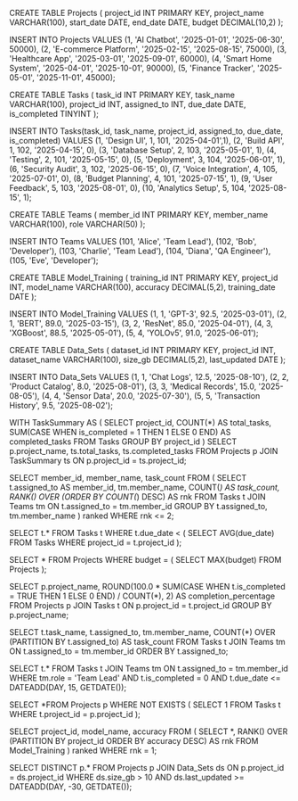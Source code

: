
CREATE TABLE Projects (
    project_id INT PRIMARY KEY,
    project_name VARCHAR(100),
    start_date DATE,
    end_date DATE,
    budget DECIMAL(10,2)
);

INSERT INTO Projects VALUES
(1, 'AI Chatbot', '2025-01-01', '2025-06-30', 50000),
(2, 'E-commerce Platform', '2025-02-15', '2025-08-15', 75000),
(3, 'Healthcare App', '2025-03-01', '2025-09-01', 60000),
(4, 'Smart Home System', '2025-04-01', '2025-10-01', 90000),
(5, 'Finance Tracker', '2025-05-01', '2025-11-01', 45000);

CREATE TABLE Tasks (
    task_id INT PRIMARY KEY,
    task_name VARCHAR(100),
    project_id INT,
    assigned_to INT,
    due_date DATE,
    is_completed TINYINT 
);

INSERT INTO Tasks(task_id, task_name, project_id, assigned_to, due_date, is_completed) VALUES
(1, 'Design UI', 1, 101, '2025-04-01',1),
(2, 'Build API', 1, 102, '2025-04-15', 0),
(3, 'Database Setup', 2, 103, '2025-05-01', 1),
(4, 'Testing', 2, 101, '2025-05-15', 0),
(5, 'Deployment', 3, 104, '2025-06-01', 1),
(6, 'Security Audit', 3, 102, '2025-06-15', 0),
(7, 'Voice Integration', 4, 105, '2025-07-01', 0),
(8, 'Budget Planning', 4, 101, '2025-07-15', 1),
(9, 'User Feedback', 5, 103, '2025-08-01', 0),
(10, 'Analytics Setup', 5, 104, '2025-08-15', 1);

CREATE TABLE Teams (
    member_id INT PRIMARY KEY,
    member_name VARCHAR(100),
    role VARCHAR(50)
);

INSERT INTO Teams VALUES
(101, 'Alice', 'Team Lead'),
(102, 'Bob', 'Developer'),
(103, 'Charlie', 'Team Lead'),
(104, 'Diana', 'QA Engineer'),
(105, 'Eve', 'Developer');

CREATE TABLE Model_Training (
    training_id INT PRIMARY KEY,
    project_id INT,
    model_name VARCHAR(100),
    accuracy DECIMAL(5,2),
    training_date DATE
);

INSERT INTO Model_Training VALUES
(1, 1, 'GPT-3', 92.5, '2025-03-01'),
(2, 1, 'BERT', 89.0, '2025-03-15'),
(3, 2, 'ResNet', 85.0, '2025-04-01'),
(4, 3, 'XGBoost', 88.5, '2025-05-01'),
(5, 4, 'YOLOv5', 91.0, '2025-06-01');

CREATE TABLE Data_Sets (
    dataset_id INT PRIMARY KEY,
    project_id INT,
    dataset_name VARCHAR(100),
    size_gb DECIMAL(5,2),
    last_updated DATE
);

INSERT INTO Data_Sets VALUES
(1, 1, 'Chat Logs', 12.5, '2025-08-10'),
(2, 2, 'Product Catalog', 8.0, '2025-08-01'),
(3, 3, 'Medical Records', 15.0, '2025-08-05'),
(4, 4, 'Sensor Data', 20.0, '2025-07-30'),
(5, 5, 'Transaction History', 9.5, '2025-08-02');

WITH TaskSummary AS (
  SELECT project_id,
         COUNT(*) AS total_tasks,
         SUM(CASE WHEN is_completed = 1 THEN 1 ELSE 0 END) AS completed_tasks
  FROM Tasks
  GROUP BY project_id
)
SELECT p.project_name, ts.total_tasks, ts.completed_tasks
FROM Projects p
JOIN TaskSummary ts ON p.project_id = ts.project_id;

SELECT member_id, member_name, task_count
FROM (
  SELECT t.assigned_to AS member_id,
         tm.member_name,
         COUNT(*) AS task_count,
         RANK() OVER (ORDER BY COUNT(*) DESC) AS rnk
  FROM Tasks t
  JOIN Teams tm ON t.assigned_to = tm.member_id
  GROUP BY t.assigned_to, tm.member_name
) ranked
WHERE rnk <= 2;

SELECT t.*
FROM Tasks t
WHERE t.due_date < (
  SELECT AVG(due_date)
  FROM Tasks
  WHERE project_id = t.project_id
);

SELECT *
FROM Projects
WHERE budget = (
  SELECT MAX(budget) FROM Projects
);

SELECT p.project_name,
       ROUND(100.0 * SUM(CASE WHEN t.is_completed = TRUE THEN 1 ELSE 0 END) / COUNT(*), 2) AS completion_percentage
FROM Projects p
JOIN Tasks t ON p.project_id = t.project_id
GROUP BY p.project_name;

SELECT t.task_name, t.assigned_to, tm.member_name,
       COUNT(*) OVER (PARTITION BY t.assigned_to) AS task_count
FROM Tasks t
JOIN Teams tm ON t.assigned_to = tm.member_id
ORDER BY t.assigned_to;

SELECT t.*
FROM Tasks t
JOIN Teams tm ON t.assigned_to = tm.member_id
WHERE tm.role = 'Team Lead'
  AND t.is_completed = 0
  AND t.due_date <= DATEADD(DAY, 15, GETDATE());

SELECT *FROM Projects p 
WHERE NOT EXISTS (
  SELECT 1 FROM Tasks t WHERE t.project_id = p.project_id
);

SELECT project_id, model_name, accuracy
FROM (
  SELECT *,
         RANK() OVER (PARTITION BY project_id ORDER BY accuracy DESC) AS rnk
  FROM Model_Training
) ranked
WHERE rnk = 1;

SELECT DISTINCT p.*
FROM Projects p
JOIN Data_Sets ds ON p.project_id = ds.project_id
WHERE ds.size_gb > 10
  AND ds.last_updated >= DATEADD(DAY, -30, GETDATE());
